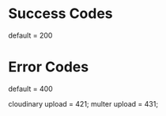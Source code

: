 # Success Codes 

default = 200 

# Error Codes 

default  = 400

cloudinary upload = 421;
multer upload = 431;